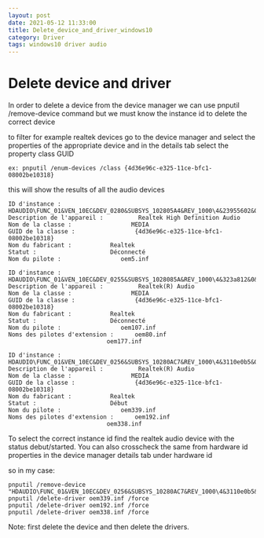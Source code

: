```yaml
---
layout: post
date: 2021-05-12 11:33:00
title: Delete_device_and_driver_windows10
category: Driver
tags: windows10 driver audio
---
```

# Delete device and driver

In order to delete a device from the device manager we can use pnputil /remove-device command 
but we must know the instance id to delete the correct device 

to filter for example realtek devices go to the device manager and select the properties of the appropriate device and in the details tab select the property class GUID

```
ex: pnputil /enum-devices /class {4d36e96c-e325-11ce-bfc1-08002be10318}
```
this will show the results of all the audio devices 

```
ID d'instance :                 HDAUDIO\FUNC_01&VEN_10EC&DEV_0280&SUBSYS_102805A4&REV_1000\4&23955602&0&0001
Description de l'appareil :          Realtek High Definition Audio
Nom de la classe :                 MEDIA
GUID de la classe :                 {4d36e96c-e325-11ce-bfc1-08002be10318}
Nom du fabricant :           Realtek
Statut :                     Déconnecté
Nom du pilote :                 oem5.inf

ID d'instance :                 HDAUDIO\FUNC_01&VEN_10EC&DEV_0255&SUBSYS_1028085A&REV_1000\4&323a812&0&0001
Description de l'appareil :          Realtek(R) Audio
Nom de la classe :                 MEDIA
GUID de la classe :                 {4d36e96c-e325-11ce-bfc1-08002be10318}
Nom du fabricant :           Realtek
Statut :                     Déconnecté
Nom du pilote :                 oem107.inf
Noms des pilotes d'extension :      oem80.inf
                            oem177.inf

ID d'instance :                 HDAUDIO\FUNC_01&VEN_10EC&DEV_0256&SUBSYS_10280AC7&REV_1000\4&3110e0b5&0&0001
Description de l'appareil :          Realtek(R) Audio
Nom de la classe :                 MEDIA
GUID de la classe :                 {4d36e96c-e325-11ce-bfc1-08002be10318}
Nom du fabricant :           Realtek
Statut :                     Début
Nom du pilote :                 oem339.inf
Noms des pilotes d'extension :      oem192.inf
                            oem338.inf
```

To select the correct instance id find the realtek audio device with the status debut/started.
You can also crosscheck  the same from hardware id properties in the device manager details tab under hardware id

so in my case:

```
pnputil /remove-device "HDAUDIO\FUNC_01&VEN_10EC&DEV_0256&SUBSYS_10280AC7&REV_1000\4&3110e0b5&0&0001"
pnputil /delete-driver oem339.inf /force
pnputil /delete-driver oem192.inf /force
pnputil /delete-driver oem338.inf /force
```

Note: first delete the device and then delete the drivers.
    
